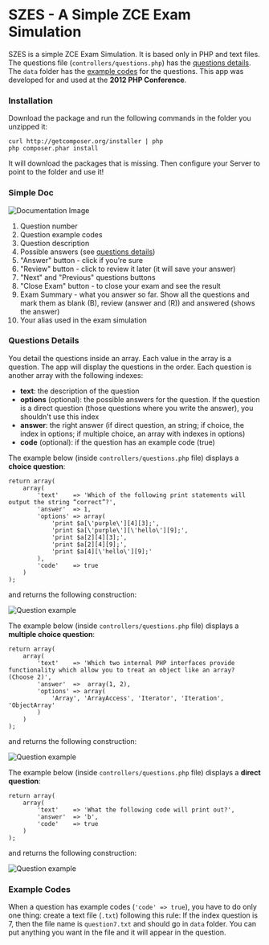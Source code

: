 # SZES - A Simple ZCE Exam Simulation

SZES is a simple ZCE Exam Simulation. It is based only in PHP and text files.
The questions file (`controllers/questions.php`) has the [questions details](#Questions).
The `data` folder has the [example codes](#Codes) for the questions.
This app was developed for and used at the **2012 PHP Conference**.

### Installation

Download the package and run the following commands in the folder you unzipped it:

    curl http://getcomposer.org/installer | php
    php composer.phar install

It will download the packages that is missing.
Then configure your Server to point to the folder and use it!

### Simple Doc

![Documentation Image](https://github.com/mlalbuquerque/SZES/raw/master/doc.png)

1. Question number
2. Question example codes
3. Question description
4. Possible answers (see [questions details](#Questions))
5. "Answer" button - click if you're sure
6. "Review" button - click to review it later (it will save your answer)
7. "Next" and "Previous" questions buttons
8. "Close Exam" button - to close your exam and see the result
9. Exam Summary - what you answer so far. Show all the questions and mark them as blank (B), review (answer and (R)) and answered (shows the answer)
10. Your alias used in the exam simulation

### <a name="Questions">Questions Details</a>

You detail the questions inside an array. Each value in the array is a question.
The app will display the questions in the order. Each question is another array with the following indexes:

* **text**: the description of the question
* **options** (optional): the possible answers for the question. If the question is a direct question (those questions where you write the answer), you shouldn't use this index
* **answer**: the right answer (if direct question, an string; if choice, the index in options; if multiple choice, an array with indexes in options)
* **code** (optional): if the question has an example code (true)

The example below (inside `controllers/questions.php` file) displays a **choice question**:

    return array(
        array(
            'text'    => 'Which of the following print statements will output the string “correct”?',
            'answer'  => 1,
            'options' => array(
                'print $a[\'purple\'][4][3];',
                'print $a[\'purple\'][\'hello\'][9];',
                'print $a[2][4][3];',
                'print $a[2][4][9];',
                'print $a[4][\'hello\'][9];'
            ),
            'code'    => true
        )
    );

and returns the following construction:

![Question example](https://github.com/mlalbuquerque/SZES/raw/master/question-choice.png)

The example below (inside `controllers/questions.php` file) displays a **multiple choice question**:

    return array(
        array(
            'text'    => 'Which two internal PHP interfaces provide functionality which allow you to treat an object like an array? (Choose 2)',
            'answer'  =>  array(1, 2),
            'options' => array(
                'Array', 'ArrayAccess', 'Iterator', 'Iteration', 'ObjectArray'
            )
        )
    );

and returns the following construction:

![Question example](https://github.com/mlalbuquerque/SZES/raw/master/question-multiple-choice.png)

The example below (inside `controllers/questions.php` file) displays a **direct question**:

    return array(
        array(
            'text'    => 'What the following code will print out?',
            'answer'  => 'b',
            'code'    => true
        )
    );

and returns the following construction:

![Question example](https://github.com/mlalbuquerque/SZES/raw/master/question-direct.png)

### <a name="Codes">Example Codes</a>

When a question has example codes (`'code' => true`), you have to do only one thing: create a text file (`.txt`) following this rule:
If the index question is 7, then the file name is `question7.txt` and should go in `data` folder. You can put anything you want in the file and it will appear in the question.